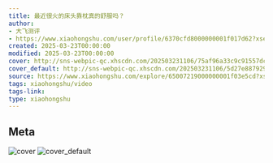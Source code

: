 ```yaml
---
title: 最近很火的床头靠枕真的舒服吗？
author:
- 大飞测评
- https://www.xiaohongshu.com/user/profile/6370cfd8000000001f017d62?xsec_token=undefined
created: 2025-03-23T00:00:00
modified: 2025-03-23T00:00:00
cover: http://sns-webpic-qc.xhscdn.com/202503231106/75af96a33c9c91557dc09632d0153225/1040g00830ou45g98ju005orgpvc7qvb2ekoc478!nc_n_webp_prv_1
cover_default: http://sns-webpic-qc.xhscdn.com/202503231106/5d27e8879293950313f282054d54c475/1040g00830ou45g98ju005orgpvc7qvb2ekoc478!nc_n_webp_mw_1
source: https://www.xiaohongshu.com/explore/65007219000000001f03e5cd?xsec_token=ABu1CxLMJ3uWHg4AS4Yg1iRMOAwC2iEwIoGRXNKQ2_yg8=
tags: xiaohongshu/video
tags-link:
type: xiaohongshu
---
```


## Meta

![cover](http://sns-webpic-qc.xhscdn.com/202503231106/75af96a33c9c91557dc09632d0153225/1040g00830ou45g98ju005orgpvc7qvb2ekoc478!nc_n_webp_prv_1)
![cover_default](http://sns-webpic-qc.xhscdn.com/202503231106/5d27e8879293950313f282054d54c475/1040g00830ou45g98ju005orgpvc7qvb2ekoc478!nc_n_webp_mw_1)
